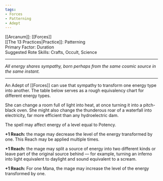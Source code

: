 ```yaml
---
tags:
- Forces
- Patterning
- Adept
---
```


[[Arcanum]]: [[Forces]]\
[[The 13 Practices|Practice]]: Patterning\
Primary Factor: Duration\
Suggested Rote Skills: Crafts, Occult, Science

---

_All energy shares sympathy, born perhaps from the same cosmic source in the same instant._

---

An Adept of [[Forces]] can use that sympathy to transform one energy type into another. The table below serves as a rough equivalency chart for different energy types.

She can change a room full of light into heat, at once turning it into a pitch-black oven. She might also change the thunderous roar of a waterfall into electricity, far more efficient than any hydroelectric dam. 

The spell may affect energy of a level equal to Potency.

**+1 Reach:** the mage may decrease the level of the energy transformed by one. This Reach may be applied multiple times.

**+1 Reach:** the mage may split a source of energy into two different kinds or leave part of the original source behind — for example, turning an inferno into light equivalent to daylight and sound equivalent to a scream.

**+1 Reach:** For one Mana, the mage may increase the level of the energy transformed by one.